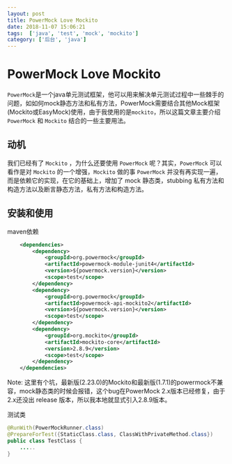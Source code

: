 ```yaml
---
layout: post
title: PowerMock Love Mockito
date: 2018-11-07 15:06:21
tags:  ['java', 'test', 'mock', 'mockito']
category: ['后台', 'java']
---
```


# PowerMock Love Mockito

`PowerMock`是一个java单元测试框架，他可以用来解决单元测试过程中一些棘手的问题，如如何mock静态方法和私有方法，PowerMock需要结合其他Mock框架(Mockito或EasyMock)使用，由于我使用的是`mockito`，所以这篇文章主要介绍 `PowerMock` 和 `Mockito` 结合的一些主要用法。

## 动机

我们已经有了 `Mockito` ，为什么还要使用 `PowerMock` 呢？其实，`PowerMock` 可以看作是对 `Mockito` 的一个增强，`Mockito` 做的事 `PowerMock` 并没有再实现一遍，而是依赖它的实现，在它的基础上，增加了 mock 静态类，stubbing 私有方法和构造方法以及断言静态方法，私有方法和构造方法。

## 安装和使用

maven依赖

```xml
    <dependencies>
        <dependency>
            <groupId>org.powermock</groupId>
            <artifactId>powermock-module-junit4</artifactId>
            <version>${powermock.version}</version>
            <scope>test</scope>
        </dependency>
        <dependency>
            <groupId>org.powermock</groupId>
            <artifactId>powermock-api-mockito2</artifactId>
            <version>${powermock.version}</version>
            <scope>test</scope>
        </dependency>
        <dependency>
            <groupId>org.mockito</groupId>
            <artifactId>mockito-core</artifactId>
            <version>2.8.9</version>
            <scope>test</scope>
        </dependency>
    </dependencies>
```

Note:
    这里有个坑，最新版(2.23.0)的Mockito和最新版(1.7.1)的powermock不兼容，mock静态类的时候会报错，这个bug在PowerMock 2.x版本已经修复，由于2.x还没出 release 版本，所以我本地就显式引入2.8.9版本。


测试类

```java
@RunWith(PowerMockRunner.class)
@PrepareForTest({StaticClass.class, ClassWithPrivateMethod.class})
public class TestClass {
    .....
}
```






